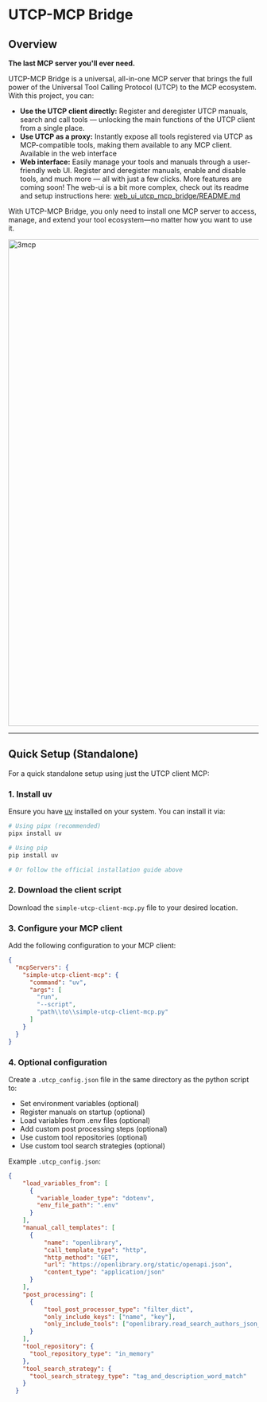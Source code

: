 # UTCP-MCP Bridge

## Overview

**The last MCP server you'll ever need.**

UTCP-MCP Bridge is a universal, all-in-one MCP server that brings the full power of the Universal Tool Calling Protocol (UTCP) to the MCP ecosystem. With this project, you can:

- **Use the UTCP client directly:** Register and deregister UTCP manuals, search and call tools — unlocking the main functions of the UTCP client from a single place.
- **Use UTCP as a proxy:** Instantly expose all tools registered via UTCP as MCP-compatible tools, making them available to any MCP client. Available in the web interface
- **Web interface:** Easily manage your tools and manuals through a user-friendly web UI. Register and deregister manuals, enable and disable tools, and much more — all with just a few clicks. More features are coming soon! The web-ui is a bit more complex, check out its readme and setup instructions here: [web_ui_utcp_mcp_bridge/README.md](web_ui_utcp_mcp_bridge/README.md)

With UTCP-MCP Bridge, you only need to install one MCP server to access, manage, and extend your tool ecosystem—no matter how you want to use it.

<img width="2263" height="976" alt="3mcp" src="https://github.com/user-attachments/assets/a6759512-1c0d-4265-9518-64916fbe1428" />

---

## Quick Setup (Standalone)

For a quick standalone setup using just the UTCP client MCP:

### 1. Install uv
Ensure you have [uv](https://docs.astral.sh/uv/getting-started/installation/) installed on your system. You can install it via:

```bash
# Using pipx (recommended)
pipx install uv

# Using pip
pip install uv

# Or follow the official installation guide above
```

### 2. Download the client script
Download the `simple-utcp-client-mcp.py` file to your desired location.

### 3. Configure your MCP client
Add the following configuration to your MCP client:

```json
{
  "mcpServers": {
    "simple-utcp-client-mcp": {
      "command": "uv",
      "args": [
        "run",
        "--script",
        "path\\to\\simple-utcp-client-mcp.py"
      ]
    }
  }
}
```

### 4. Optional configuration
Create a `.utcp_config.json` file in the same directory as the python script to:
- Set environment variables (optional)
- Register manuals on startup (optional)
- Load variables from .env files (optional)
- Add custom post processing steps (optional)
- Use custom tool repositories (optional)
- Use custom tool search strategies (optional)

Example `.utcp_config.json`:
```json
{
    "load_variables_from": [
      {
        "variable_loader_type": "dotenv",
        "env_file_path": ".env"
      }
    ],
    "manual_call_templates": [
      {
          "name": "openlibrary",
          "call_template_type": "http",
          "http_method": "GET",
          "url": "https://openlibrary.org/static/openapi.json",
          "content_type": "application/json"
      }
    ],
    "post_processing": [
      {
          "tool_post_processor_type": "filter_dict",
          "only_include_keys": ["name", "key"],
          "only_include_tools": ["openlibrary.read_search_authors_json_search_authors_json_get"]
      }
    ],
    "tool_repository": {
      "tool_repository_type": "in_memory"
    },
    "tool_search_strategy": {
      "tool_search_strategy_type": "tag_and_description_word_match"
    }
  }
```